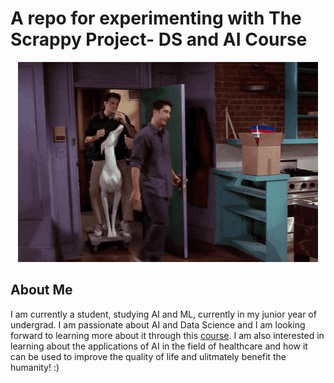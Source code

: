 # A repo for experimenting with The Scrappy Project- DS and AI Course

<p align="center">
    <img src="https://raw.githubusercontent.com/chottuthejimmy/tsp_dsai/main/assets/intro.gif" />
</p>

## About Me

I am currently a student, studying AI and ML, currently in my junior year of undergrad. I am passionate about AI and Data Science and I am looking forward to learning more about it through this [course](https://github.com/The-Scrappy-Project/tsp_dsai). I am also interested in learning about the applications of AI in the field of healthcare and how it can be used to improve the quality of life and ulitmately benefit the humanity! :) 
